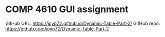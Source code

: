 # COMP 4610 GUI assignment

GitHub URL: https://joyp72.github.io/Dynamic-Table-Part-2/
GitHub repo: https://github.com/joyp72/Dynamic-Table-Part-2
